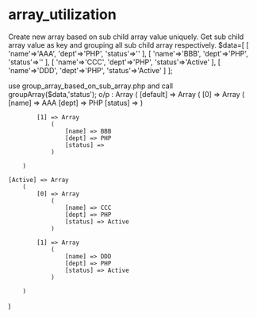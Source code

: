 # array_utilization
Create new array based on sub child array value uniquely. Get sub child array value as key and grouping all sub child array respectively.
$data=[
   [
       'name'=>'AAA',
       'dept'=>'PHP',
       'status'=>''
   ],
   [
       'name'=>'BBB',
       'dept'=>'PHP',
       'status'=>''
   ],
   [
       'name'=>'CCC',
       'dept'=>'PHP',
       'status'=>'Active'
   ],
   [
       'name'=>'DDD',
       'dept'=>'PHP',
       'status'=>'Active'
   ]
];

use group_array_based_on_sub_array.php and call groupArray($data,'status');
o/p : 
Array
(
    [default] => Array
        (
            [0] => Array
                (
                    [name] => AAA
                    [dept] => PHP
                    [status] => 
                )

            [1] => Array
                (
                    [name] => BBB
                    [dept] => PHP
                    [status] => 
                )

        )

    [Active] => Array
        (
            [0] => Array
                (
                    [name] => CCC
                    [dept] => PHP
                    [status] => Active
                )

            [1] => Array
                (
                    [name] => DDD
                    [dept] => PHP
                    [status] => Active
                )

        )

)
